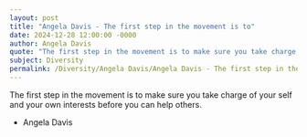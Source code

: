```yaml
---
layout: post
title: "Angela Davis - The first step in the movement is to"
date: 2024-12-28 12:00:00 -0000
author: Angela Davis
quote: "The first step in the movement is to make sure you take charge of your self and your own interests before you can help others."
subject: Diversity
permalink: /Diversity/Angela Davis/Angela Davis - The first step in the movement is to
---
```


The first step in the movement is to make sure you take charge of your self and your own interests before you can help others.

- Angela Davis
